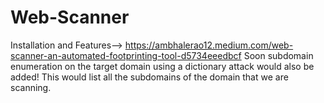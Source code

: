 # Web-Scanner
Installation and Features--> https://ambhalerao12.medium.com/web-scanner-an-automated-footprinting-tool-d5734eeedbcf
Soon subdomain enumeration on the target domain using a dictionary attack would also be added!
This would list all the subdomains of the domain that we are scanning.
